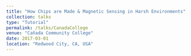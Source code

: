 ```yaml
---
title: "How Chips are Made & Magnetic Sensing in Harsh Environments"
collection: talks
type: "Tutorial"
permalink: /talks/CanadaCollege
venue: "Cañada Community College"
date: 2017-03-01
location: "Redwood City, CA, USA"
---
```

